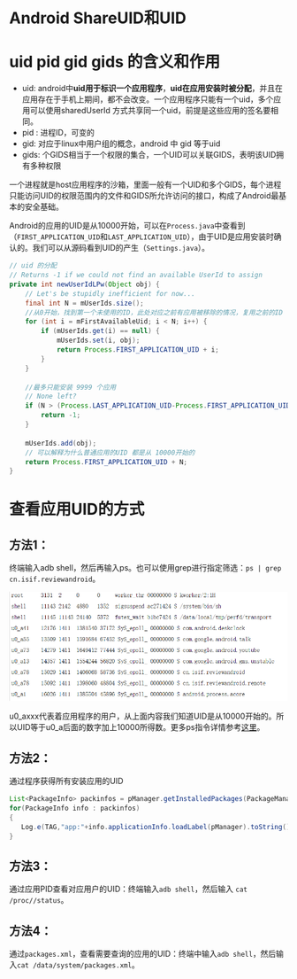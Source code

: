 # Android ShareUID和UID

# uid pid gid gids 的含义和作用

- uid: android中**uid用于标识一个应用程序**，**uid在应用安装时被分配**，并且在应用存在于手机上期间，都不会改变。一个应用程序只能有一个uid，多个应用可以使用sharedUserId 方式共享同一个uid，前提是这些应用的签名要相同。
- pid : 进程ID，可变的
- gid: 对应于linux中用户组的概念，android 中 gid 等于uid
- gids: 个GIDS相当于一个权限的集合，一个UID可以关联GIDS，表明该UID拥有多种权限

一个进程就是host应用程序的沙箱，里面一般有一个UID和多个GIDS，每个进程只能访问UID的权限范围内的文件和GIDS所允许访问的接口，构成了Android最基本的安全基础。

Android的应用的UID是从10000开始，可以在`Process.java`中查看到（`FIRST_APPLICATION_UID`和`LAST_APPLICATION_UID`），由于UID是应用安装时确认的。我们可以从源码看到UID的产生（`Settings.java`）。

```java
// uid 的分配
// Returns -1 if we could not find an available UserId to assign
private int newUserIdLPw(Object obj) {
    // Let's be stupidly inefficient for now...
    final int N = mUserIds.size();
    //从0开始，找到第一个未使用的ID，此处对应之前有应用被移除的情况，复用之前的ID
    for (int i = mFirstAvailableUid; i < N; i++) {
        if (mUserIds.get(i) == null) {
            mUserIds.set(i, obj);
            return Process.FIRST_APPLICATION_UID + i;
        }
    }

    //最多只能安装 9999 个应用
    // None left?
    if (N > (Process.LAST_APPLICATION_UID-Process.FIRST_APPLICATION_UID)) {
        return -1;
    }

    mUserIds.add(obj);
    // 可以解释为什么普通应用的UID 都是从 10000开始的
    return Process.FIRST_APPLICATION_UID + N;
}
```

# 查看应用UID的方式

## 方法1：

终端输入adb shell，然后再输入ps。也可以使用grep进行指定筛选：`ps | grep cn.isif.reviewandroid`。

![Untitled](.assets\Untitled-1586921219673.png)

u0_axxx代表着应用程序的用户，从上面内容我们知道UID是从10000开始的。所以UID等于u0_a后面的数字加上10000所得数。更多ps指令详情参考[这里](https://www.notion.so/uncle404/Android-ps-0cde122cf9e848dcb19537d7e2b75fbe)。

## 方法2：

通过程序获得所有安装应用的UID

```java
List<PackageInfo> packinfos = pManager.getInstalledPackages(PackageManager.GET_PERMISSIONS);
for(PackageInfo info : packinfos)
{
   Log.e(TAG,"app:"+info.applicationInfo.loadLabel(pManager).toString()+" uid:"+info.applicationInfo.uid);
}
```

## 方法3：

通过应用PID查看对应用户的UID：终端输入`adb shell`，然后输入 `cat /proc//status`。

## 方法4：

通过`packages.xml`，查看需要查询的应用的UID：终端中输入`adb shell`，然后输入`cat /data/system/packages.xml`。